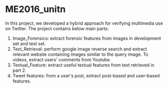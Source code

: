 # ME2016_unitn

In this project, we developed a hybrid approach for verifying multimedia use on Twitter.
The project contains below main parts:
1. Image_Forensics: extract forensic features from images in development set and test set.
2. Text_Retrieval: perform google image reverse search and extract relevant website containing images similar to the query image. To videos, extract users' comments from Youtube.
3. Textual_Feature: extract useful textual features from text retrieved in part 2.
4. Tweet features: from a user's post, extract post-based and user-based features.



